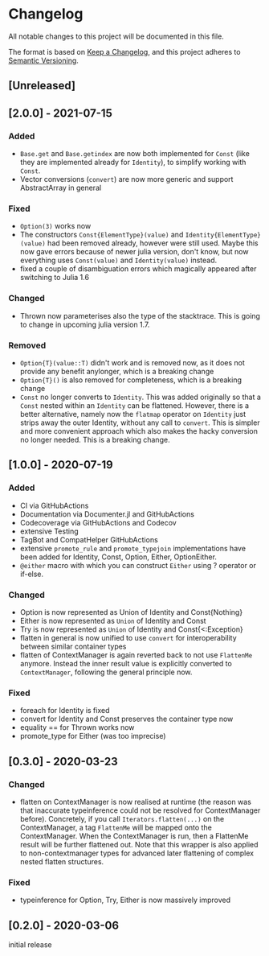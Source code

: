 # Changelog
All notable changes to this project will be documented in this file.

The format is based on [Keep a Changelog](https://keepachangelog.com/en/1.0.0/),
and this project adheres to [Semantic Versioning](https://semver.org/spec/v2.0.0.html).

## [Unreleased]

## [2.0.0] - 2021-07-15
### Added
- `Base.get` and `Base.getindex` are now both implemented for `Const` (like they are implemented already for `Identity`), to simplify working with `Const`.
- Vector conversions (`convert`) are now more generic and support AbstractArray in general 

### Fixed
- `Option(3)` works now
- The constructors `Const{ElementType}(value)` and `Identity{ElementType}(value)` had been removed already, however were still used. Maybe this now gave errors because of newer julia version, don't know, but now everything uses `Const(value)` and `Identity(value)` instead.
- fixed a couple of disambiguation errors which magically appeared after switching to Julia 1.6

### Changed
- Thrown now parameterises also the type of the stacktrace. This is going to change in upcoming julia version 1.7.

### Removed
- `Option{T}(value::T)` didn't work and is removed now, as it does not provide any benefit anylonger, which is a breaking change
- `Option{T}()` is also removed for completeness, which is a breaking change
- `Const` no longer converts to `Identity`. This was added originally so that a `Const` nested within an `Identity` can be flattened. However, there is a better alternative, namely now the `flatmap` operator on `Identity` just strips away the outer Identity, without any call to `convert`. This is simpler and more convenient approach which also makes the hacky conversion no longer needed. This is a breaking change.

## [1.0.0] - 2020-07-19
### Added
- CI via GitHubActions
- Documentation via Documenter.jl and GitHubActions
- Codecoverage via GitHubActions and Codecov
- extensive Testing
- TagBot and CompatHelper GitHubActions
- extensive `promote_rule` and `promote_typejoin` implementations have been added for Identity,
  Const, Option, Either, OptionEither.
- `@either` macro with which you can construct `Either` using ? operator or if-else.

### Changed
- Option is now represented as Union of Identity and Const{Nothing}
- Either is now represented as `Union` of Identity and Const
- Try is now represented as `Union` of Identity and Const{<:Exception}
- flatten in general is now unified to use `convert` for interoperability between similar
  container types
- flatten of ContextManager is again reverted back to not use `FlattenMe` anymore. Instead the
  inner result value is explicitly converted to `ContextManager`, following the general principle
  now.

### Fixed
- foreach for Identity is fixed
- convert for Identity and Const preserves the container type now
- equality == for Thrown works now
- promote_type for Either (was too imprecise)

## [0.3.0] - 2020-03-23
### Changed
- flatten on ContextManager is now realised at runtime (the reason was that inaccurate typeinference could not be resolved for ContextManager before). Concretely, if you call `Iterators.flatten(...)` on the ContextManager, a tag `FlattenMe` will be mapped onto the ContextManager. When the ContextManager is run, then a FlattenMe result will be further flattened out. Note that this wrapper is also applied to non-contextmanager types for advanced later flattening of complex nested flatten structures.

### Fixed
- typeinference for Option, Try, Either is now massively improved

## [0.2.0] - 2020-03-06

initial release
